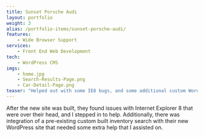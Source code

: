 ```yaml
---
title: Sunset Porsche Audi
layout: portfolio
weight: 3
alias: /portfolio-items/sunset-porsche-audi/
features:
    - Wide Browser Support
services:
    - Front End Web Development
tech:
    - WordPress CMS
imgs:
    - home.jpg
    - Search-Results-Page.png
    - Car-Detail-Page.png
teaser: "Helped out with some IE8 bugs, and some additional custom WordPress integration."
---
```

After the new site was built, they found issues with Internet Explorer 8 that were over their head, and I stepped in to help. Additionally, there was integration of a pre-existing custom built inventory search with their new WordPress site that needed some extra help that I assisted on.